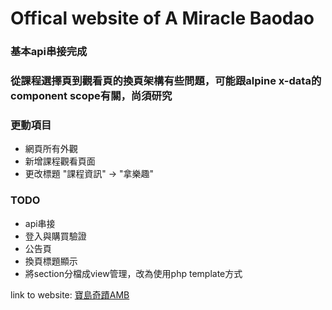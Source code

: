 # Offical website of A Miracle Baodao

### 基本api串接完成
### 從課程選擇頁到觀看頁的換頁架構有些問題，可能跟alpine x-data的component scope有關，尚須研究

### 更動項目
* 網頁所有外觀
* 新增課程觀看頁面
* 更改標題 "課程資訊" -> "拿樂趣"

### TODO
* api串接
* 登入與購買驗證
* 公告頁
* 換頁標題顯示
* 將section分檔成view管理，改為使用php template方式

link to website: [寶島奇蹟AMB](http://baodao7.com)

